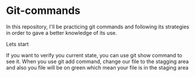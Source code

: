 # Git-commands
In this repository, I'll be practicing git commands and following its strategies in order to gave a better knowledge of its use.

Lets start 

If you want to verify you current state, you can use git show command to see it.
When you use git add command, change our file to the stagging area and also you file will be on green which mean
your file is in the staging area

